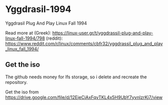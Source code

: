 # Yggdrasil-1994
Yggdrasil Plug And Play Linux Fall 1994

Read more at
(Greek): https://linux-user.gr/t/yggdrassil-plug-and-play-linux-fall-1994/798
(reddit): https://www.reddit.com/r/linux/comments/cbfr32/yggdrassil_plug_and_play_linux_fall_1994/

## Get the iso
The github needs money for lfs storage, so i delete and recreate the repository.

Get the iso from https://drive.google.com/file/d/12EjeCiAxFqvTKL4x5H9UbY7yvnIzrKj7/view
